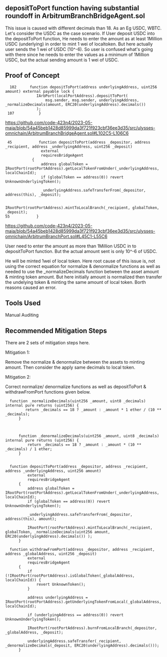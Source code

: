 ## depositToPort function having substantial roundoff in ArbitrumBranchBridgeAgent.sol 
This issue is caused with different decimals than 18. As an Eg USDC, WBTC. Let's consider the USDC as the case scenario. If User
deposit USDC into the depositToPort function, He needs to enter the amount as at least 1Million USDC (underlying) in order to mint
1 wei of localtoken.  But here actually user sends the 1 wei of USDC (10^-6). So user is confused what's going with there since he
needs to enter the values as a minimum of 1Million USDC, but the actual sending amount is 1 wei of USDC. 

## Proof of Concept

      102      function depositToPort(address underlyingAddress, uint256 amount) external payable lock {
                  IArbPort(localPortAddress).depositToPort(
                      msg.sender, msg.sender, underlyingAddress, _normalizeDecimals(amount, ERC20(underlyingAddress).decimals())
                  );
     107           }

https://github.com/code-423n4/2023-05-maia/blob/54a45beb1428d85999da3f721f923cbf36ee3d35/src/ulysses-omnichain/ArbitrumBranchBridgeAgent.sol#L102C5-L106C6


     45            function depositToPort(address _depositor, address _recipient, address _underlyingAddress, uint256 _deposit)
                    external
                    requiresBridgeAgent
                {
                    address globalToken = IRootPort(rootPortAddress).getLocalTokenFromUnder(_underlyingAddress, localChainId);
                    if (globalToken == address(0)) revert UnknownUnderlyingToken();
            
                    _underlyingAddress.safeTransferFrom(_depositor, address(this), _deposit);
            
                    IRootPort(rootPortAddress).mintToLocalBranch(_recipient, globalToken, _deposit);
    55            }      

https://github.com/code-423n4/2023-05-maia/blob/54a45beb1428d85999da3f721f923cbf36ee3d35/src/ulysses-omnichain/ArbitrumBranchPort.sol#L45C1-L55C6

User need to enter the amount as more than 1Million USDC in to depositToPort function. 
But the actual amount sent is only 10^-6 of USDC.

He will be minted 1wei of local token. Here root cause of this issue is, not using the correct equation for normalize &
denormalize functions as well as needed to use  the _normalizeDecimals function between the asset amount & minting token amount.
But here initially amount is normalized then transfer the undelying token & minting the same amount of local token. Borth reasons
caused an error.

## Tools Used
Manual Auditing

## Recommended Mitigation Steps

There are 2 sets of mitigation steps here.

Mitigation 1: 

Remove the normalize & denormalize between the assets to minting amount. Then consider the apply same decimals to local token.

Mitigation 2:

Correct normalize/ denormalize functions as well as depositToPort & withdrawFromPort functions given below. 

      function _normalizeDecimals(uint256 _amount, uint8 _decimals) internal pure returns (uint256) {
             return _decimals == 18 ? _amount : _amount * 1 ether / (10 ** _decimals);
          }
      
      
      
          function _denormalizeDecimals(uint256 _amount, uint8 _decimals) internal pure returns (uint256) {
              return _decimals == 18 ? _amount : _amount * (10 ** _decimals) / 1 ether;
          }
      
      
      function depositToPort(address _depositor, address _recipient, address _underlyingAddress, uint256 amount)
              external
              requiresBridgeAgent
          {
              address globalToken = IRootPort(rootPortAddress).getLocalTokenFromUnder(_underlyingAddress, localChainId);
              if (globalToken == address(0)) revert UnknownUnderlyingToken();
      
              _underlyingAddress.safeTransferFrom(_depositor, address(this), amount);
      
              IRootPort(rootPortAddress).mintToLocalBranch(_recipient, globalToken, _normalizeDecimals(uint256 amount, ERC20(underlyingAddress).decimals()) );
          }
      
      function withdrawFromPort(address _depositor, address _recipient, address _globalAddress, uint256 _deposit)
              external
              requiresBridgeAgent
          {
              if (!IRootPort(rootPortAddress).isGlobalToken(_globalAddress, localChainId)) {
                  revert UnknownToken();
              }
      
              address underlyingAddress = IRootPort(rootPortAddress).getUnderlyingTokenFromLocal(_globalAddress, localChainId);
      
              if (underlyingAddress == address(0)) revert UnknownUnderlyingToken();
      
              IRootPort(rootPortAddress).burnFromLocalBranch(_depositor, _globalAddress, _deposit);
      
              underlyingAddress.safeTransfer(_recipient, _denormalizeDecimals(_deposit, ERC20(underlyingAddress).decimals()));
          }















     






